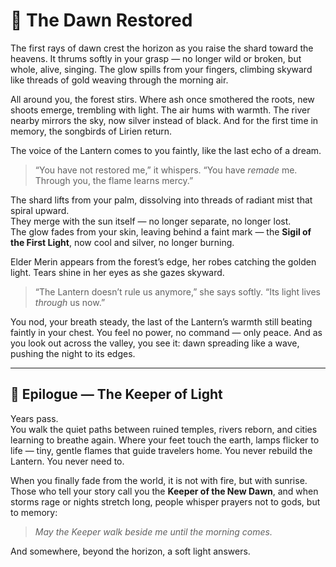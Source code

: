 # 🌅 The Dawn Restored

The first rays of dawn crest the horizon as you raise the shard toward the heavens.
It thrums softly in your grasp — no longer wild or broken, but whole, alive, singing.
The glow spills from your fingers, climbing skyward like threads of gold weaving through the morning air.

All around you, the forest stirs.
Where ash once smothered the roots, new shoots emerge, trembling with light.
The air hums with warmth. The river nearby mirrors the sky, now silver instead of black.
And for the first time in memory, the songbirds of Lirien return.

The voice of the Lantern comes to you faintly, like the last echo of a dream.

> “You have not restored me,” it whispers.
> “You have *remade* me. Through you, the flame learns mercy.”

The shard lifts from your palm, dissolving into threads of radiant mist that spiral upward.  
They merge with the sun itself — no longer separate, no longer lost.  
The glow fades from your skin, leaving behind a faint mark — the **Sigil of the First Light**, now cool and silver, no longer burning.

Elder Merin appears from the forest’s edge, her robes catching the golden light.
Tears shine in her eyes as she gazes skyward.

> “The Lantern doesn’t rule us anymore,” she says softly.
> “Its light lives *through* us now.”

You nod, your breath steady, the last of the Lantern’s warmth still beating faintly in your chest.
You feel no power, no command — only peace.
And as you look out across the valley, you see it: dawn spreading like a wave, pushing the night to its edges.

---

## 🌙 Epilogue — The Keeper of Light

Years pass.  
You walk the quiet paths between ruined temples, rivers reborn, and cities learning to breathe again.
Where your feet touch the earth, lamps flicker to life — tiny, gentle flames that guide travelers home.
You never rebuild the Lantern. You never need to.

When you finally fade from the world, it is not with fire, but with sunrise.
Those who tell your story call you the **Keeper of the New Dawn**,
and when storms rage or nights stretch long, people whisper prayers not to gods, but to memory:

> *May the Keeper walk beside me until the morning comes.*

And somewhere, beyond the horizon, a soft light answers.
